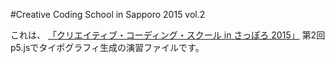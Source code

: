 #Creative Coding School in Sapporo 2015 vol.2

これは、
[「クリエイティブ・コーディング・スクール in さっぽろ 2015」](http://ccss.lab.sugimototatsuo.com/2015/)
第2回 p5.jsでタイポグラフィ生成の演習ファイルです。
